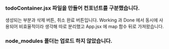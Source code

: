### todoContainer.jsx 파일을 만들어 컨포넌트를 구분했습니다.
생성되는 부분과 삭제 버튼, 취소 완료 버튼입니다.
Working 과 Done 에서 동시에 사용되어 비효율적이라 생각해 따로 분리했고 App.jsx 에 map 함수 뒤로 가져왔습니다.

### node_modules 폴더는 업로드 하지 않았습니다.
